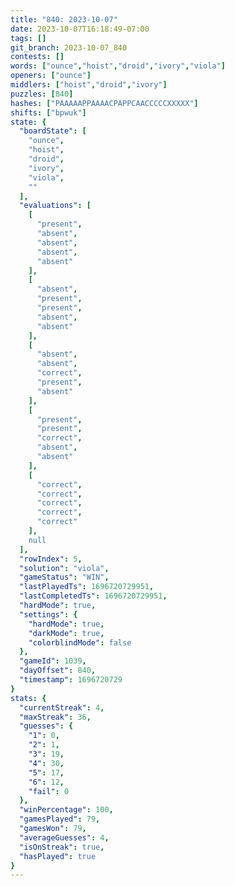 ```yaml
---
title: "840: 2023-10-07"
date: 2023-10-07T16:18:49-07:00
tags: []
git_branch: 2023-10-07_840
contests: []
words: ["ounce","hoist","droid","ivory","viola"]
openers: ["ounce"]
middlers: ["hoist","droid","ivory"]
puzzles: [840]
hashes: ["PAAAAAPPAAAACPAPPCAACCCCCXXXXX"]
shifts: ["bpwuk"]
state: {
  "boardState": [
    "ounce",
    "hoist",
    "droid",
    "ivory",
    "viola",
    ""
  ],
  "evaluations": [
    [
      "present",
      "absent",
      "absent",
      "absent",
      "absent"
    ],
    [
      "absent",
      "present",
      "present",
      "absent",
      "absent"
    ],
    [
      "absent",
      "absent",
      "correct",
      "present",
      "absent"
    ],
    [
      "present",
      "present",
      "correct",
      "absent",
      "absent"
    ],
    [
      "correct",
      "correct",
      "correct",
      "correct",
      "correct"
    ],
    null
  ],
  "rowIndex": 5,
  "solution": "viola",
  "gameStatus": "WIN",
  "lastPlayedTs": 1696720729951,
  "lastCompletedTs": 1696720729951,
  "hardMode": true,
  "settings": {
    "hardMode": true,
    "darkMode": true,
    "colorblindMode": false
  },
  "gameId": 1039,
  "dayOffset": 840,
  "timestamp": 1696720729
}
stats: {
  "currentStreak": 4,
  "maxStreak": 36,
  "guesses": {
    "1": 0,
    "2": 1,
    "3": 19,
    "4": 30,
    "5": 17,
    "6": 12,
    "fail": 0
  },
  "winPercentage": 100,
  "gamesPlayed": 79,
  "gamesWon": 79,
  "averageGuesses": 4,
  "isOnStreak": true,
  "hasPlayed": true
}
---
```

<!-- more -->
